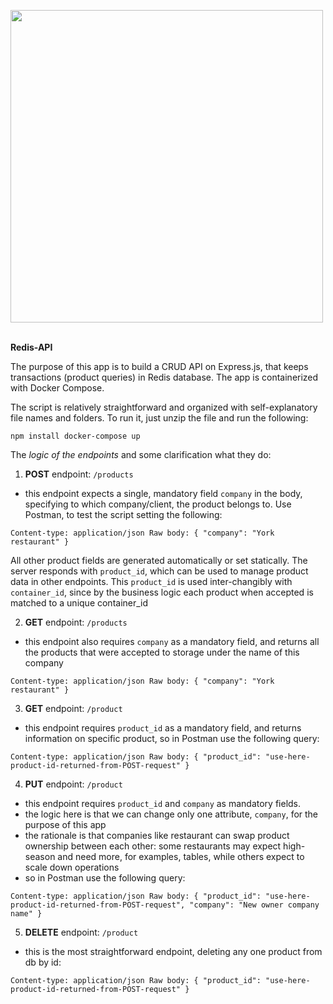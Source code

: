 
<img src="https://i.ibb.co/nkPwLBg/redis.jpg" width="500"><br/><br/>


**Redis-API**


The purpose of this app is to build a CRUD API on Express.js, that keeps transactions (product queries) in Redis database. The app is containerized with Docker Compose.

The script is relatively straightforward and organized with self-explanatory file names and folders. To run it, just unzip the file and run the following:

`
npm install
docker-compose up
`

The _logic of the endpoints_ and some clarification what they do:

1) **POST** endpoint: `/products`

- this endpoint expects a single, mandatory field `company` in the body, specifying to which company/client, the product belongs to. Use Postman, to test the script setting the following:

`
Content-type: application/json
Raw body:
{
    "company": "York restaurant"
}
`

All other product fields are generated automatically or set statically. The server responds with `product_id`, which can be used to manage product data in other endpoints. This `product_id` is used inter-changibly with `container_id`, since by the business logic each product when accepted is matched to a unique container_id

2) **GET** endpoint: `/products`

- this endpoint also requires `company` as a mandatory field, and returns all the products that were accepted to storage under the name of this company

`
Content-type: application/json
Raw body:
{
    "company": "York restaurant"
}
`

3) **GET** endpoint: `/product`

- this endpoint requires `product_id` as a mandatory field, and returns information on specific product, so in Postman use the following query:

`
Content-type: application/json
Raw body:
{
    "product_id": "use-here-product-id-returned-from-POST-request"
}
`

4) **PUT** endpoint: `/product`

- this endpoint requires `product_id` and `company` as mandatory fields.
- the logic here is that we can change only one attribute, `company`, for the purpose of this app
- the rationale is that companies like restaurant can swap product ownership between each other: some restaurants may expect high-season and need more, for examples, tables, while others expect to scale down operations
- so in Postman use the following query:

`
Content-type: application/json
Raw body:
{
    "product_id": "use-here-product-id-returned-from-POST-request",
    "company": "New owner company name"
}
`

5) **DELETE** endpoint: `/product`

- this is the most straightforward endpoint, deleting any one product from db by id:

`
Content-type: application/json
Raw body:
{
    "product_id": "use-here-product-id-returned-from-POST-request"
}
`
